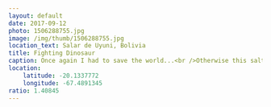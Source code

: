 ```yaml
---
layout: default
date: 2017-09-12
photo: 1506288755.jpg
image: /img/thumb/1506288755.jpg
location_text: Salar de Uyuni, Bolivia
title: Fighting Dinosaur
caption: Once again I had to save the world...<br />Otherwise this salt flat used to be a lake with salt water (yes, from the ocean) stuck up in the mountain range. As no new water arrived into the lake, the water evaporated and only the minerals stayed (which took millions of year to do).
location:
    latitude: -20.1337772
    longitude: -67.4891345
ratio: 1.40845
---
```

